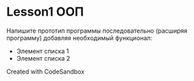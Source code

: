 # Lesson1 ООП

Напишите прототип программы последовательно (расширяя программу) добавляя необходимый функционал:

* Элемент списка 1 
* Элемент списка 2 


Created with CodeSandbox
